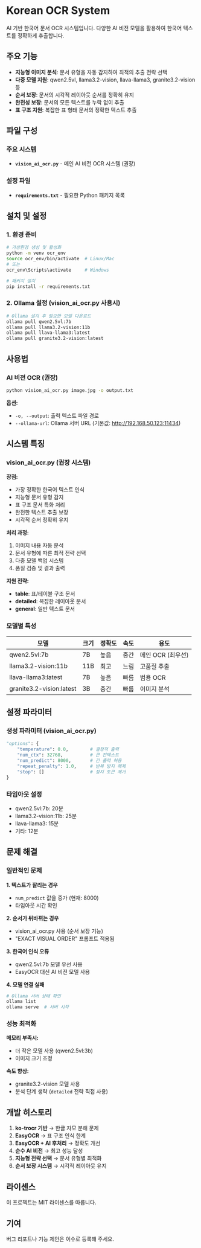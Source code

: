# Korean OCR System

AI 기반 한국어 문서 OCR 시스템입니다. 다양한 AI 비전 모델을 활용하여 한국어 텍스트를 정확하게 추출합니다.

## 주요 기능

- **지능형 이미지 분석**: 문서 유형을 자동 감지하여 최적의 추출 전략 선택
- **다중 모델 지원**: qwen2.5vl, llama3.2-vision, llava-llama3, granite3.2-vision 등
- **순서 보장**: 문서의 시각적 레이아웃 순서를 정확히 유지
- **완전성 보장**: 문서의 모든 텍스트를 누락 없이 추출
- **표 구조 지원**: 복잡한 표 형태 문서의 정확한 텍스트 추출

## 파일 구성

### 주요 시스템
- **`vision_ai_ocr.py`** - 메인 AI 비전 OCR 시스템 (권장)

### 설정 파일
- **`requirements.txt`** - 필요한 Python 패키지 목록

## 설치 및 설정

### 1. 환경 준비
```bash
# 가상환경 생성 및 활성화
python -m venv ocr_env
source ocr_env/bin/activate  # Linux/Mac
# 또는
ocr_env\Scripts\activate     # Windows

# 패키지 설치
pip install -r requirements.txt
```

### 2. Ollama 설정 (vision_ai_ocr.py 사용시)
```bash
# Ollama 설치 후 필요한 모델 다운로드
ollama pull qwen2.5vl:7b
ollama pull llama3.2-vision:11b
ollama pull llava-llama3:latest
ollama pull granite3.2-vision:latest
```

## 사용법

### AI 비전 OCR (권장)
```bash
python vision_ai_ocr.py image.jpg -o output.txt
```

**옵션:**
- `-o, --output`: 출력 텍스트 파일 경로
- `--ollama-url`: Ollama 서버 URL (기본값: http://192.168.50.123:11434)


## 시스템 특징

### vision_ai_ocr.py (권장 시스템)

**장점:**
- 가장 정확한 한국어 텍스트 인식
- 지능형 문서 유형 감지
- 표 구조 문서 특화 처리
- 완전한 텍스트 추출 보장
- 시각적 순서 정확히 유지

**처리 과정:**
1. 이미지 내용 자동 분석
2. 문서 유형에 따른 최적 전략 선택
3. 다중 모델 백업 시스템
4. 품질 검증 및 결과 출력

**지원 전략:**
- **table**: 표/테이블 구조 문서
- **detailed**: 복잡한 레이아웃 문서
- **general**: 일반 텍스트 문서

### 모델별 특성

| 모델 | 크기 | 정확도 | 속도 | 용도 |
|------|------|--------|------|------|
| qwen2.5vl:7b | 7B | 높음 | 중간 | 메인 OCR (최우선) |
| llama3.2-vision:11b | 11B | 최고 | 느림 | 고품질 추출 |
| llava-llama3:latest | 7B | 높음 | 빠름 | 범용 OCR |
| granite3.2-vision:latest | 3B | 중간 | 빠름 | 이미지 분석 |

## 설정 파라미터

### 생성 파라미터 (vision_ai_ocr.py)
```python
"options": {
    "temperature": 0.0,        # 결정적 출력
    "num_ctx": 32768,          # 큰 컨텍스트
    "num_predict": 8000,       # 긴 출력 허용
    "repeat_penalty": 1.0,     # 반복 방지 해제
    "stop": []                 # 정지 토큰 제거
}
```

### 타임아웃 설정
- qwen2.5vl:7b: 20분
- llama3.2-vision:11b: 25분
- llava-llama3: 15분
- 기타: 12분

## 문제 해결

### 일반적인 문제

**1. 텍스트가 잘리는 경우**
- `num_predict` 값을 증가 (현재: 8000)
- 타임아웃 시간 확인

**2. 순서가 뒤바뀌는 경우**
- vision_ai_ocr.py 사용 (순서 보장 기능)
- "EXACT VISUAL ORDER" 프롬프트 적용됨

**3. 한국어 인식 오류**
- qwen2.5vl:7b 모델 우선 사용
- EasyOCR 대신 AI 비전 모델 사용

**4. 모델 연결 실패**
```bash
# Ollama 서버 상태 확인
ollama list
ollama serve  # 서버 시작
```

### 성능 최적화

**메모리 부족시:**
- 더 작은 모델 사용 (qwen2.5vl:3b)
- 이미지 크기 조정

**속도 향상:**
- granite3.2-vision 모델 사용
- 분석 단계 생략 (`detailed` 전략 직접 사용)

## 개발 히스토리

1. **ko-trocr 기반** → 한글 자모 분해 문제
2. **EasyOCR** → 표 구조 인식 한계  
3. **EasyOCR + AI 후처리** → 정확도 개선
4. **순수 AI 비전** → 최고 성능 달성
5. **지능형 전략 선택** → 문서 유형별 최적화
6. **순서 보장 시스템** → 시각적 레이아웃 유지

## 라이센스

이 프로젝트는 MIT 라이센스를 따릅니다.

## 기여

버그 리포트나 기능 제안은 이슈로 등록해 주세요.